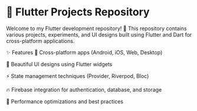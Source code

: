# 📱 Flutter Projects Repository
Welcome to my Flutter development repository! 🚀 This repository contains various projects, experiments, and UI designs built using Flutter and Dart for cross-platform applications.

✨ Features
📱 Cross-platform apps (Android, iOS, Web, Desktop)

🎨 Beautiful UI designs using Flutter widgets

⚡ State management techniques (Provider, Riverpod, Bloc)

🔥 Firebase integration for authentication, database, and storage

🚀 Performance optimizations and best practices
